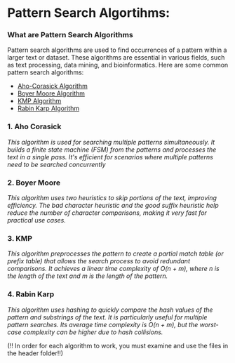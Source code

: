 # Pattern Search Algortihms:
### What are Pattern Search Algorithms
Pattern search algorithms are used to find occurrences of a pattern within a larger text or dataset. These algorithms are essential in various fields, such as text processing, data mining, and bioinformatics. Here are some common pattern search algorithms:
* [Aho-Corasick Algorithm](https://github.com/adogrul/Pattern-Search-Algorithm/tree/main/Aho-Corasick)
* [Boyer Moore Algorithm](https://github.com/adogrul/Pattern-Search-Algorithm/tree/main/BoyerMoore)
* [KMP Algorithm](https://github.com/adogrul/Pattern-Search-Algorithm/tree/main/KMP%20Algorithm)
* [Rabin Karp Algorithm](https://github.com/adogrul/Pattern-Search-Algorithm/tree/main/Rabin%20Karp)

### 1. Aho Corasick
*This algorithm is used for searching multiple patterns simultaneously. It builds a finite state machine (FSM) from the patterns and processes the text in a single pass. It's efficient for scenarios where multiple patterns need to be searched concurrently*


### 2. Boyer Moore
*This algorithm uses two heuristics to skip portions of the text, improving efficiency. The bad character heuristic and the good suffix heuristic help reduce the number of character comparisons, making it very fast for practical use cases.*

### 3. KMP
*This algorithm preprocesses the pattern to create a partial match table (or prefix table) that allows the search process to avoid redundant comparisons. It achieves a linear time complexity of O(n + m), where n is the length of the text and m is the length of the pattern.*

### 4. Rabin Karp
*This algorithm uses hashing to quickly compare the hash values of the pattern and substrings of the text. It is particularly useful for multiple pattern searches. Its average time complexity is O(n + m), but the worst-case complexity can be higher due to hash collisions.*

(!! In order for each algorithm to work, you must examine and use the files in the header folder!!)
